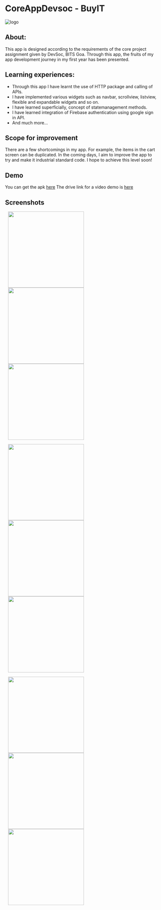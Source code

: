 # CoreAppDevsoc - BuyIT
 ![logo](https://user-images.githubusercontent.com/72306130/130441359-f5f10268-4dca-4d99-b174-43cf4f3983ad.png)
 ## About:
 This app is designed according to the requirements of the core project assignment given by DevSoc, BITS Goa.
 Through this app, the fruits of my app development journey in my first year has been presented. 
 
 ## Learning experiences:
 - Through this app I have learnt the use of HTTP package and calling of APIs. 
 - I have implemented various widgets such as navbar, scrollview, listview, flexible and expandable widgets and so on.
 - I have learned superficially, concept of statemanagement methods. 
 - I have learned integration of Firebase authentication using google sign in API.
 - And much more...
 
 ## Scope for improvement
 There are a few shortcomings in my app. For example, the items in the cart screen can be duplicated. In the coming days, I aim to improve the app to try and make it industrial standard code. I hope to achieve this level soon! 
 
 ## Demo
 You can get the apk [here](https://github.com/pranavsrikanth/core/blob/main/BuyIT.apk)
 The drive link for a video demo is [here](https://drive.google.com/file/d/1AaWjnoWfHoi7PeKjAeQ30g2nC7Tk7Ndi/view?usp=sharing)
 
 ## Screenshots       
<p float = "left">

<!-- ### Main Page: -->
<img src = "https://user-images.githubusercontent.com/72306130/130443305-455434e9-2b0c-4c7e-877a-38565e652fed.jpg" width="250" hspace="10"/>
<!-- ![buyit1](https://user-images.githubusercontent.com/72306130/130443305-455434e9-2b0c-4c7e-877a-38565e652fed.jpg) -->

<!-- ### Sign In -->
<img src = "https://user-images.githubusercontent.com/72306130/130443749-8fb4ad0f-001f-4031-91a6-b49b10851362.jpg" width="250" hspace="10"/>
<!-- ![buyit2](https://user-images.githubusercontent.com/72306130/130443749-8fb4ad0f-001f-4031-91a6-b49b10851362.jpg)
 -->

<!-- ### OTP Verification -->

<img src = "https://user-images.githubusercontent.com/72306130/130443964-fccba044-bfa6-475f-a580-1478cbc723b5.jpg" width="250" hspace="10"/>
<!-- ![buyit3](https://user-images.githubusercontent.com/72306130/130443964-fccba044-bfa6-475f-a580-1478cbc723b5.jpg)-->
  </p>
  
<p float = "left">
<!-- ### Dashboard -->
<img src = "https://user-images.githubusercontent.com/72306130/130444091-bc9e9aa2-daac-481e-aa32-2eca4f6bbb32.jpg" width="250" hspace="10"/>
<!-- ![buyit4](https://user-images.githubusercontent.com/72306130/130444091-bc9e9aa2-daac-481e-aa32-2eca4f6bbb32.jpg) -->

<!-- ### Navigation -->
<img src = "https://user-images.githubusercontent.com/72306130/130444191-96016a5b-d86c-4f4c-9ba0-22d02c904431.jpg" width="250" hspace="10"/>
<!-- ![buyit5](https://user-images.githubusercontent.com/72306130/130444191-96016a5b-d86c-4f4c-9ba0-22d02c904431.jpg) -->

<!-- ### Cars -->
<img src = "https://user-images.githubusercontent.com/72306130/130444295-b47d44e4-177a-4b62-bcf7-724d065a3f30.jpg" width="250" hspace="10"/>
<!-- ![buyit6](https://user-images.githubusercontent.com/72306130/130444295-b47d44e4-177a-4b62-bcf7-724d065a3f30.jpg)-->
  </p>
<p float = "left">
<!-- ### Bill Page -->
<img src = "https://user-images.githubusercontent.com/72306130/130444434-1fc5aa19-5097-4b06-aea5-f28f1a4ce979.jpg" width="250" hspace="10"/>
<!-- ![buyit7](https://user-images.githubusercontent.com/72306130/130444434-1fc5aa19-5097-4b06-aea5-f28f1a4ce979.jpg)-->
<!-- ### Payment Authentication -->
<img src = "https://user-images.githubusercontent.com/72306130/130444583-bc931f33-003d-4ecd-9041-cf526470fc48.jpg" width="250" hspace="10"/>
<!-- ![buyit8](https://user-images.githubusercontent.com/72306130/130444583-bc931f33-003d-4ecd-9041-cf526470fc48.jpg)
 -->
<!-- ### Cars -->
<img src = "https://user-images.githubusercontent.com/72306130/130444749-390cd737-58cd-4073-9e9d-a8d0f58d776e.jpg" width="250" hspace="10"/>
<!-- ![buyit9](https://user-images.githubusercontent.com/72306130/130444749-390cd737-58cd-4073-9e9d-a8d0f58d776e.jpg)-->
  </p>
  

 
